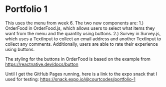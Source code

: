 # Portfolio 1

This uses the menu from week 6. The two new components are:
1.) OrderFood in OrderFood.js, which allows users to select what items they want from the menu and the quantity using buttons.
2.) Survey in Survey.js, which uses a TextInput to collect an email address and another TextInput to collect any comments. Additionally, users are able to rate their experience using buttons. 


The styling for the buttons in OrderFood is based on the example from https://reactnative.dev/docs/button

Until I get the GitHub Pages running, here is a link to the expo snack that I used for testing:
https://snack.expo.io/@courtcodes/portfolio-1
